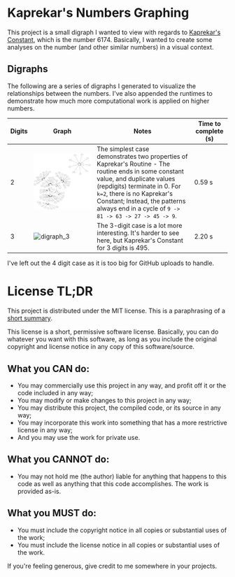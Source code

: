 # Kaprekar's Numbers Graphing

This project is a small digraph I wanted to view with regards to
[Kaprekar's Constant](https://en.wikipedia.org/wiki/6174), which is the
number 6174. Basically, I wanted to create some analyses on the number (and
other similar numbers) in a visual context.

## Digraphs

The following are a series of digraphs I generated to visualize the
relationships between the numbers. I've also appended the runtimes to
demonstrate how much more computational work is applied on higher numbers.

| Digits | Graph                                    | Notes                                                                                                                                                                                                                                                                                        | Time to complete (s) |
| ------ | ---------------------------------------- | -------------------------------------------------------------------------------------------------------------------------------------------------------------------------------------------------------------------------------------------------------------------------------------------- | -------------------- |
| 2      | ![digraph_2](img/digraphs/digraph_2.png) | The simplest case demonstrates two properties of Kaprekar's Routine - The routine ends in some constant value, and duplicate values (repdigits) terminate in 0. For `k=2`, there is no Kaprekar's Constant; Instead, the patterns always end in a cycle of `9 -> 81 -> 63 -> 27 -> 45 -> 9`. | 0.59 s               |
| 3      | ![digraph_3](img/digraphs/digraph_3.png) | The 3-digit case is a lot more interesting. It's harder to see here, but Kaprekar's Constant for 3 digits is 495.                                                                                                                                                                            | 2.20 s               |

I've left out the 4 digit case as it is too big for GitHub uploads to handle.

# License TL;DR

This project is distributed under the MIT license. This is a paraphrasing of a
[short summary](https://tldrlegal.com/license/mit-license).

This license is a short, permissive software license. Basically, you can do
whatever you want with this software, as long as you include the original
copyright and license notice in any copy of this software/source.

## What you CAN do:

-   You may commercially use this project in any way, and profit off it or the
    code included in any way;
-   You may modify or make changes to this project in any way;
-   You may distribute this project, the compiled code, or its source in any
    way;
-   You may incorporate this work into something that has a more restrictive
    license in any way;
-   And you may use the work for private use.

## What you CANNOT do:

-   You may not hold me (the author) liable for anything that happens to this
    code as well as anything that this code accomplishes. The work is provided
    as-is.

## What you MUST do:

-   You must include the copyright notice in all copies or substantial uses of
    the work;
-   You must include the license notice in all copies or substantial uses of the
    work.

If you're feeling generous, give credit to me somewhere in your projects.
